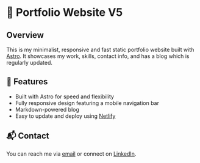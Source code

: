 # 📁 Portfolio Website V5

## Overview
This is my minimalist, responsive and fast static portfolio website built with [Astro](https://astro.build). It showcases my work, skills, contact info, and has a blog which is regularly updated.

## 🚀 Features

- Built with Astro for speed and flexibility
- Fully responsive design featuring a mobile navigation bar
- Markdown-powered blog
- Easy to update and deploy using [Netlify](https://netlify.com)

## 📬 Contact
You can reach me via [email](mailto:liam.pallett06@gmail.com) or connect on [LinkedIn](https://linkedin.com/in/liam-pallett).